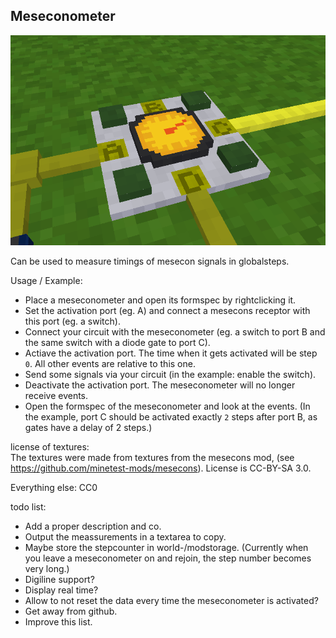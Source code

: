 Meseconometer
-------------

![screenshot](https://raw.githubusercontent.com/DS-Minetest/meseconometer/master/screenshot.png)

Can be used to measure timings of mesecon signals in globalsteps.

Usage / Example:  
- Place a meseconometer and open its formspec by rightclicking it.  
- Set the activation port (eg. A) and connect a mesecons receptor with this port (eg. a switch).  
- Connect your circuit with the meseconometer (eg. a switch to port B and the same switch with a diode gate to port C).  
- Actiave the activation port. The time when it gets activated will be step `0`. All other events are relative to this one.  
- Send some signals via your circuit (in the example: enable the switch).  
- Deactivate the activation port. The meseconometer will no longer receive events.  
- Open the formspec of the meseconometer and look at the events. (In the example, port C should be activated exactly `2` steps after port B, as gates have a delay of 2 steps.)  

license of textures:  
The textures were made from textures from the mesecons mod, (see https://github.com/minetest-mods/mesecons). License is CC-BY-SA 3.0.

Everything else: CC0  

todo list:  
- Add a proper description and co.  
- Output the meassurements in a textarea to copy.  
- Maybe store the stepcounter in world-/modstorage. (Currently when you leave a meseconometer on and rejoin, the step number becomes very long.)  
- Digiline support?  
- Display real time?  
- Allow to not reset the data every time the meseconometer is activated?  
- Get away from github.  
- Improve this list.  
